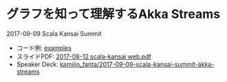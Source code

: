 # グラフを知って理解するAkka Streams

2017-09-09 Scala Kansai Summit

- コード例: [examples](./examples)
- スライドPDF: [2017-08-12 scala-kansai web.pdf](./2017-08-12%20scala-kansai%20web.pdf)
- Speaker Deck: [kamijin_fanta/2017-09-09-scala-kansai-summit-akka-streams](https://speakerdeck.com/kamijin_fanta/2017-09-09-scala-kansai-summit-akka-streams)
